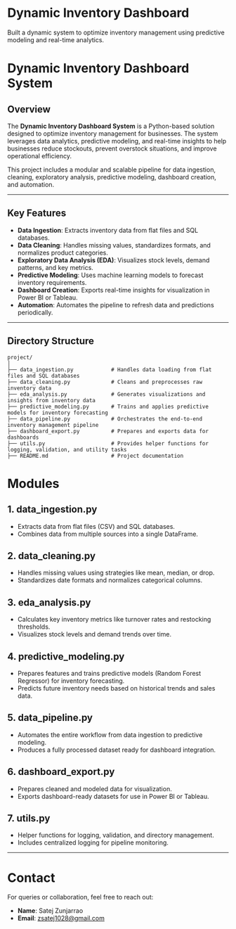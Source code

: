 # Dynamic Inventory Dashboard

Built a dynamic system to optimize inventory management using predictive modeling and real-time analytics.

# Dynamic Inventory Dashboard System

## Overview
The **Dynamic Inventory Dashboard System** is a Python-based solution designed to optimize inventory management for businesses. The system leverages data analytics, predictive modeling, and real-time insights to help businesses reduce stockouts, prevent overstock situations, and improve operational efficiency.

This project includes a modular and scalable pipeline for data ingestion, cleaning, exploratory analysis, predictive modeling, dashboard creation, and automation.

---

## Key Features
- **Data Ingestion**: Extracts inventory data from flat files and SQL databases.
- **Data Cleaning**: Handles missing values, standardizes formats, and normalizes product categories.
- **Exploratory Data Analysis (EDA)**: Visualizes stock levels, demand patterns, and key metrics.
- **Predictive Modeling**: Uses machine learning models to forecast inventory requirements.
- **Dashboard Creation**: Exports real-time insights for visualization in Power BI or Tableau.
- **Automation**: Automates the pipeline to refresh data and predictions periodically.

---

## Directory Structure

```plaintext
project/
│
├── data_ingestion.py            # Handles data loading from flat files and SQL databases
├── data_cleaning.py             # Cleans and preprocesses raw inventory data
├── eda_analysis.py              # Generates visualizations and insights from inventory data
├── predictive_modeling.py       # Trains and applies predictive models for inventory forecasting
├── data_pipeline.py             # Orchestrates the end-to-end inventory management pipeline
├── dashboard_export.py          # Prepares and exports data for dashboards
├── utils.py                     # Provides helper functions for logging, validation, and utility tasks
├── README.md                    # Project documentation
```

# Modules

## 1. data_ingestion.py
- Extracts data from flat files (CSV) and SQL databases.
- Combines data from multiple sources into a single DataFrame.

## 2. data_cleaning.py
- Handles missing values using strategies like mean, median, or drop.
- Standardizes date formats and normalizes categorical columns.

## 3. eda_analysis.py
- Calculates key inventory metrics like turnover rates and restocking thresholds.
- Visualizes stock levels and demand trends over time.

## 4. predictive_modeling.py
- Prepares features and trains predictive models (Random Forest Regressor) for inventory forecasting.
- Predicts future inventory needs based on historical trends and sales data.

## 5. data_pipeline.py
- Automates the entire workflow from data ingestion to predictive modeling.
- Produces a fully processed dataset ready for dashboard integration.

## 6. dashboard_export.py
- Prepares cleaned and modeled data for visualization.
- Exports dashboard-ready datasets for use in Power BI or Tableau.

## 7. utils.py
- Helper functions for logging, validation, and directory management.
- Includes centralized logging for pipeline monitoring.

---

# Contact

For queries or collaboration, feel free to reach out:

- **Name**: Satej Zunjarrao  
- **Email**: zsatej1028@gmail.com
